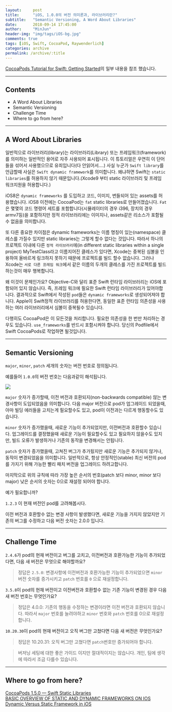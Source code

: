 ```yaml
---
layout:     post
title:      "iOS, 1.0.0의 버전 의미론과, 라이브러리란?"
subtitle:   "Semantic Versioning, A Word About Libraries"
date:       2018-09-14 17:45:00
author:     "MinJun"
header-img: "img/tags/iOS-bg.jpg"
comments: true 
tags: [iOS, Swift, CocoaPod, Raywenderlich]
categories: archive
permalink: /archive/:title
---
```


[CocoaPods Tutorial for Swift: Getting Started](https://www.raywenderlich.com/626-cocoapods-tutorial-for-swift-getting-started)의 일부 내용을 참조 했습니다. 

---

## Contents 

- A Word About Libraries
- Semantic Versioning
- Challenge Time
- Where to go from here?

---

## A Word About Libraries

일반적으로 라이브러리(library)는 라이브러리(Library) 또는 프레임워크(framework)를 의미하는 일반적인 용어로 자주 사용되어 표시됩니다. 이 튜토리얼은 우연히 이 단어들을 섞어서 사용했으므로 유죄입니다(다 안읽어서....) 사실 누군가 `Swift library`를 언급할때 사실은 `Swift dynamic framework`를 의미합니다. 왜냐하면 Swift는 `static libraries`를 허용하지 않기 때문입니다.(Xcode9 부터 static 라이브러리 및 프레임 워크지원을 허용합니다.)

iOS8은 `dynamic frameworks` 를 도입하고 코드, 이미지, 번들되어 있는 assets를 허용했습니다. iOS8 이전에는 CocoaPod는 `fat` static libraries로 만들어졌습니다. `Fat`은 몇몇의 코드 명령어 세트를 포함합니다(시뮬레이터의 경우 i396, 장치의 경우 armv7등)을 포함하지만 정적 라이브러리에는 이미지나, assets같은 리소스가 포함될수 없음을 의미합니다.

또 다른 중요한 차이점은 dynamic frameworks는 이름 명칭이 있는(namespace) 클레스를 가질수 있지만 static libraries는 그렇게 할수 없다는 것입니다. 따라서 하나의 프로젝트 이내에 다른 `정적 라이브러리`에(in different static libraries within a single project) MyTestClass라고 이름지어진 클레스가 있다면, Xcode는 중복된 심볼을 인용하여 올바르게 링크하지 못하기 때문에 프로젝트를 빌드 할수 없습니다. 그러나 Xcode는 `서로 다른 프레임 워크`에서 같은 이름의 두개의 클레스를 가진 프로젝트를 빌드하는것이 매우 행복합니다.

왜 이것이 문제인가요? Objective-C와 달리 표준 Swift 런타임 라이브러리는 iOS에 포함되어 있지 않습니다. 즉, 프레임 워크에 필요한 Swift 런타임 라이브러리가 있어야합니다. 결과적으로 Swift에서 작성된 `pod`들은 `dynamic frameworks`로 생성되어져야 합니다. Apple이 Swift정적 라이브러리를 허용한다면, 동일한 표준 런타임 의존성을 사용하는 여러 라이브러리에서 심볼이 중복될수 있습니다.

다행히도 CocoaPod은 이 모든것을 처리합니다. 필요한 의존성을 한 번만 처리하는 경우도 있습니다. `use_frameworks`를 반드시 포함시켜야 합니다. 당신의 Podfile에서 Swift CocoaPods로 작업하면 될것입니다.

---

## Semantic Versioning

`major`, `minor`, `patch` 세개의 숫자는 버전 번호로 정의됩니다.

예를들어 `1.0.0`의 버전 번호는 다음과같이 해석됩니다.

![](https://koenig-media.raywenderlich.com/uploads/2015/03/sem_versioning.png)

`major` 숫자가 증가할때, 이전 버전과 호환되지(non-backwards compatible) 않는 변경사항이 도입되었음을 의미합니다. 다음 major 버전으로 pod가 업그레이드 되었을때, 아마 빌딩 에러들을 고치는게 필요할수도 있고, pod이 이전과는 다르게 행동할수도 있습니다.

`minor` 숫자가 증가했을때, 새로운 기능이 추가되었지만, 이전버전과 호환할수 있습니다. 업그레이드를 결정했을때 새로운 기능이 필요할수도 있고 필요하지 않을수도 있지만, 빌드 오류가 발생하거나 기존의 동작을 변경해서는 안됩니다.

`patch` 숫자가 증가했을때, 고쳐진 버그가 추가됬지만 새로운 기능은 추가되지 않거나, 동작이 변경되었음을 의미합니다. 일반적으로, 항상 안정적인(stable) 최신 버전의 pod를 가지기 위해 가능한 빨리 패치 버전을 업그레이드 하려고합니다.

마지막으로 위의 규칙에 따라 가장 높은 순서의 번호(patch 보다 minor, minor 보다 major) 낮은 순서의 숫자는 0으로 재설정 되어야 합니다. 

예가 필요합니까?

`1.2.3` 이 현재 버전인 pod를 고려해봅시다.

이전 버전과 호환할수 없는 변경 사항이 발생했다면, 새로운 기능을 가지지 않았지만 기존의 버그를 수정하고 다음 버전 숫자는 2.0.0 입니다.

---

## Challenge Time

`2.4.6`가 pod의 현재 버전이고 버그를 고치고, 이전버전과 호환가능한 기능이 추가되었다면, 다음 새 버전은 무엇으로 해야할까요? 

> 정답은 `2.5.0`: 변경사항에 이전버전과 호환가능한 기능이 추가되었으면 `minor` 버전 숫자를 증가시키고 `patch` 번호를 `0` 으로 재설정합니다.

`3.5.8`이 pod의 현재 버전이고 이전버전과 호환할수 없는 기존 기능이 변경된 경우 다음 새 버전 번호는 무엇인가요?

> 정답은 4.0.0: 기존의 행동을 수정하는 변경이라면 이전 버전과 호환되지 않습니다. 따라서 `major` 번호를 늘려야하고 `minor` 번호와 `patch` 번호를 0으로 재설정합니다.

`10.20.30`이 pod의 현재 버전이고 오직 버그만 고쳤다면 다음 새 버전은 무엇인가요?

> 정답은 10.20.31: 오직 버그만 고쳤다면 `patch`번호만 증가되어야 합니다.


> 버저닝 세팅에 대한 좋은 가이드 이지만 절대적이지는 않습니다. 개인, 팀에 생각에 따라서 조금 다를수 있습니다.



---

## Where to go from here?

 
[CocoaPods 1.5.0 — Swift Static Libraries](http://blog.cocoapods.org/CocoaPods-1.5.0/)<br>
[BASIC OVERVIEW OF STATIC AND DYNAMIC FRAMEWORKS ON IOS](https://www.runtastic.com/blog/en/frameworks-ios/)<br>
[Dynamic Versus Static Framework in iOS](https://www.ca.com/en/blog-developers/dynamic-versus-static-framework-in-ios.html)




